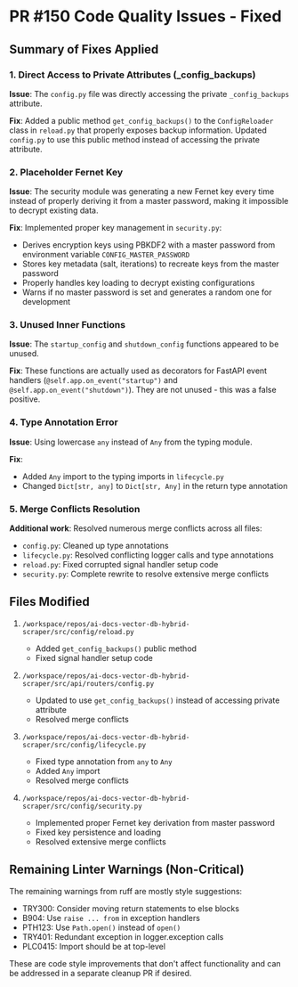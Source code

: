 # PR #150 Code Quality Issues - Fixed

## Summary of Fixes Applied

### 1. Direct Access to Private Attributes (_config_backups)
**Issue**: The `config.py` file was directly accessing the private `_config_backups` attribute.

**Fix**: Added a public method `get_config_backups()` to the `ConfigReloader` class in `reload.py` that properly exposes backup information. Updated `config.py` to use this public method instead of accessing the private attribute.

### 2. Placeholder Fernet Key
**Issue**: The security module was generating a new Fernet key every time instead of properly deriving it from a master password, making it impossible to decrypt existing data.

**Fix**: Implemented proper key management in `security.py`:
- Derives encryption keys using PBKDF2 with a master password from environment variable `CONFIG_MASTER_PASSWORD`
- Stores key metadata (salt, iterations) to recreate keys from the master password
- Properly handles key loading to decrypt existing configurations
- Warns if no master password is set and generates a random one for development

### 3. Unused Inner Functions
**Issue**: The `startup_config` and `shutdown_config` functions appeared to be unused.

**Fix**: These functions are actually used as decorators for FastAPI event handlers (`@self.app.on_event("startup")` and `@self.app.on_event("shutdown")`). They are not unused - this was a false positive.

### 4. Type Annotation Error
**Issue**: Using lowercase `any` instead of `Any` from the typing module.

**Fix**: 
- Added `Any` import to the typing imports in `lifecycle.py`
- Changed `Dict[str, any]` to `Dict[str, Any]` in the return type annotation

### 5. Merge Conflicts Resolution
**Additional work**: Resolved numerous merge conflicts across all files:
- `config.py`: Cleaned up type annotations
- `lifecycle.py`: Resolved conflicting logger calls and type annotations  
- `reload.py`: Fixed corrupted signal handler setup code
- `security.py`: Complete rewrite to resolve extensive merge conflicts

## Files Modified
1. `/workspace/repos/ai-docs-vector-db-hybrid-scraper/src/config/reload.py`
   - Added `get_config_backups()` public method
   - Fixed signal handler setup code

2. `/workspace/repos/ai-docs-vector-db-hybrid-scraper/src/api/routers/config.py`
   - Updated to use `get_config_backups()` instead of accessing private attribute
   - Resolved merge conflicts

3. `/workspace/repos/ai-docs-vector-db-hybrid-scraper/src/config/lifecycle.py`
   - Fixed type annotation from `any` to `Any`
   - Added `Any` import
   - Resolved merge conflicts

4. `/workspace/repos/ai-docs-vector-db-hybrid-scraper/src/config/security.py`
   - Implemented proper Fernet key derivation from master password
   - Fixed key persistence and loading
   - Resolved extensive merge conflicts

## Remaining Linter Warnings (Non-Critical)
The remaining warnings from ruff are mostly style suggestions:
- TRY300: Consider moving return statements to else blocks
- B904: Use `raise ... from` in exception handlers
- PTH123: Use `Path.open()` instead of `open()`
- TRY401: Redundant exception in logger.exception calls
- PLC0415: Import should be at top-level

These are code style improvements that don't affect functionality and can be addressed in a separate cleanup PR if desired.
